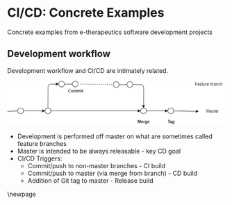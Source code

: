 

# CI/CD: Concrete Examples

Concrete examples from e-therapeutics software development projects

## Development workflow

Development workflow and CI/CD are intimately related.

![e-therapeutics' development workflow](DevelopmentWorkflow.png)

* Development is performed off master on what are sometimes called feature branches
* Master is intended to be always releasable - key CD goal
* CI/CD Triggers:
  * Commit/push to non-master branches - CI build
  * Commit/push to master (via merge from branch) - CD build
  * Addition of Git tag to master - Release build

\newpage
